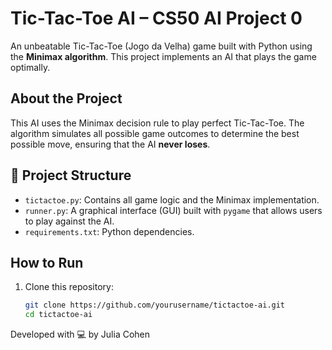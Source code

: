 # Tic-Tac-Toe AI – CS50 AI Project 0

An unbeatable Tic-Tac-Toe (Jogo da Velha) game built with Python using the **Minimax algorithm**. This project implements an AI that plays the game optimally.

## About the Project

This AI uses the Minimax decision rule to play perfect Tic-Tac-Toe. The algorithm simulates all possible game outcomes to determine the best possible move, ensuring that the AI **never loses**.

## 📁 Project Structure

- `tictactoe.py`: Contains all game logic and the Minimax implementation.
- `runner.py`: A graphical interface (GUI) built with `pygame` that allows users to play against the AI.
- `requirements.txt`: Python dependencies.

## How to Run

1. Clone this repository:
   ```bash
   git clone https://github.com/yourusername/tictactoe-ai.git
   cd tictactoe-ai

Developed with 💻 by Julia Cohen
